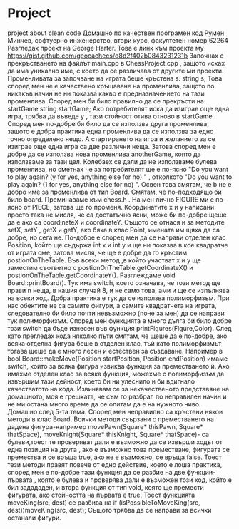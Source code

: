 # Project
project about clean code
Домашно по качествен програмен код
 Румен Минчев, софтуерно инженерство, втори курс, факултетен номер 62264
Разгледах проект на George Harter. Това е линк към проекта му     https://gist.github.com/geocachecs/d8d2f402b0843231231b 
Започнах с прекръстването на файлът main.cpp в ChessProject.cpp , защото исках да има уникално име, с което да се различава от другите ми  проекти. 
Променливата за започване на играта беше кръстена s. 
string s; 
Това според мен не е качествено кръщаване на променлива, защото по никакъв начин не ни показва какво е предназначението на тази променлива. Според мен би било правилно да се прекръсти на startGame
string startGame;
Ако потребителят иска да изиграе още една игра, трябва да въведе y , тази стойност отива отново в startGame. Според мен по-добре би било да се използва друга променлива, защото е добра практика една променлива да се използва за едно точно определено нещо. А стартирането на игра и желанието за се изиграе още една игра са две различни неща. Затова според мен е добре да се използва нова променлива anotherGame, която да използваме за тази цел. Колебаех се дали да не използваме булева променлива, но сметнах че за потребителят ще е по-ясно "Do you want to play again? (y for yes, anything else for no) " , отколкото "Do you want to play again? (1 for yes, anything else for no) ".
Освен това смятам, че b не е добро име за променлива от тип Board. Смятам, че по-подходящо би било board.
Преминаваме към chess.h . На мен лично FIGURE ми е по-ясно от PIECE, затова ще го променя. Координатите x и y написани просто така не мисля, че са достатъчно ясни, може би по-добре щеше да е ако са  coordinateX и coordinateY. Същото се отнася и за методите setX, setY , getX и getY, ако бяха в клас Point, имената им щяха да са добре, но сега не. По-добре е според мен да се направи отделен клас Position, koйто ще съдържа int x и int y и ще ни показва в кое квадратче от играта сме, затова мисля, че ще е добре да го кръстим postionOnTheTable. Във всеки метод ,в който участват x и y ще заместим съответно с postionOnTheTable.getCoordinateX() и postionOnTheTable.getCoordinateY().
Разглеждаме void Board::printBoard(). Тук има switch, което означава, че този метод ще прави n неща, в нашия случай 8, и не само това, ами и ще се изпълнява на всеки ход. Добра практика е тук да се използва полиморфизъм. При нас обектите не са самите фигури, а самите квадратчета на играта, следователно би било почти невъзможно (поне за мен) да се направи тук полиморфизъм. Според мен функцията е много дълга би било добре този switch да бъде изнесен във функция printFigures(Figure,Color).
След като прегледах кода няколко пъти смятам, че щеше да е по-добре, ако всяка отделна фигура беше в отделен клас, тъй като полиморфизмът тогава щеше да е много лесен и естествен за създаване. Например в bool Board::makeMove(Position  startPosition, Position endPosition) имаме switch, който за всяка фигура извиква функция за преместването й. Ако имахме отделен клас за всяка функция, можехме с полиморфизъм да извършим тази дейност, което би ни улеснило и би вдигнало качестватото на кода. 
Извинявам се за некачественото представяне на домашното, моя е грешката, че съм го разбрал по неправилен начин и не ми остана много време да се опитам да е на нужното ниво.
Домашно след 5-та тема.
Според мен неправилно са кръстени някои методи в клас Board. Всички методи свързани с преместването на дадена фигура-например movePawn(Square* thisPawn, Square* thatSpace), moveKnight(Square* thisKnight, Square* thatSpace)- са булеви,тоест те проверяват дали е възможно да се извърши ходът от една позиция на друга , ако е възможно това преместване, фигурата се премества и се връща true, ако не е възможно, се връща false. Тоест тези методи правят повече от едно действие, което е лоша практика, според мен е по-добре тази функция да се разбие на две функции- първата , която е булева и проверява дали е възможен този ход, който е бил задададен, и втора функция от тип void, която ще премести фигурата, ако стойността на първата е true. Тоест функцията moveKing(src, dest) се разбива на if (isPossibleToMoveKing(src, dest))moveKing(src, dest); Същото трябва да се направи за всички останали фигури.
